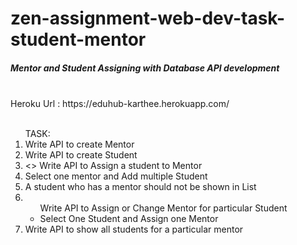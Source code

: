 # zen-assignment-web-dev-task-student-mentor

<h5>Mentor and Student Assigning with Database API development</h5>
<br>
Heroku Url : https://eduhub-karthee.herokuapp.com/
<br>
<br>
<ol>
TASK: 
<li>
Write API to create Mentor
</li>
<li>
Write API to create Student
</li>
<li>
    <>
        Write API to Assign a student to Mentor
        <li>Select one mentor and Add multiple Student </li>
        <li>A student who has a mentor should not be shown in List</li>
    </>
</li>
<li>
    <ul>
    Write API to Assign or Change Mentor for particular Student
        <li>
        Select One Student and Assign one Mentor
        </li>
    </ul>
</li>
<li>
Write API to show all students for a particular mentor
</li>

</ol>
